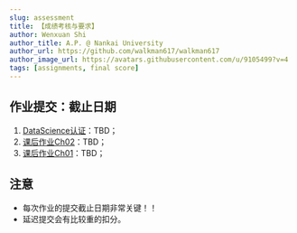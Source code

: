 ```yaml
---
slug: assessment
title: 【成绩考核与要求】
author: Wenxuan Shi
author_title: A.P. @ Nankai University
author_url: https://github.com/walkman617/walkman617
author_image_url: https://avatars.githubusercontent.com/u/9105499?v=4
tags: [assignments, final score]
---
```


## 作业提交：截止日期
1. [DataScience认证](/blog/ibm)：TBD；
2. [课后作业Ch02](/blog/ov2.1)：TBD；
3. [课后作业Ch01](/blog/ov1.1)：TBD；


## 注意
- 每次作业的提交截止日期非常关键！！
- 延迟提交会有比较重的扣分。
